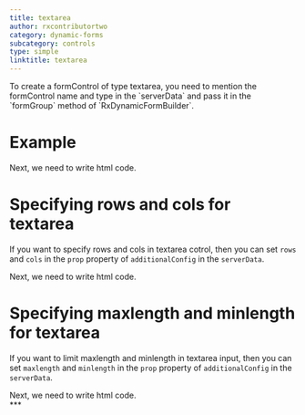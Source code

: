 ```yaml
---
title: textarea
author: rxcontributortwo
category: dynamic-forms
subcategory: controls
type: simple
linktitle: textarea
---
```


<div class="title-bar"><p>To create a formControl of type textarea, you need to mention the formControl name and type in the `serverData` and pass it in the `formGroup` method of `RxDynamicFormBuilder`.</p></div>

# Example

<div component="app-code" key="textarea-complete-component"></div> 
Next, we need to write html code.
<div component="app-code" key="textarea-complete-html"></div> 
<div component="app-example-runner" ref-component="app-textarea-complete"></div>

# Specifying rows and cols for textarea

If you want to specify rows and cols in textarea cotrol, then you can set `rows` and `cols` in the `prop` property of `additionalConfig` in the `serverData`.

<div component="app-code" key="textarea-size-component"></div>
Next, we need to write html code.
<div component="app-code" key="textarea-size-html"></div> 
<div component="app-example-runner" ref-component="app-textarea-size"></div>

# Specifying maxlength and minlength for textarea

If you want to limit maxlength and minlength in textarea input, then you can set `maxlength` and `minlength` in the `prop` property of `additionalConfig` in the `serverData`.

<div component="app-code" key="textarea-inputlength-component"></div>
Next, we need to write html code.
<div component="app-code" key="textarea-inputlength-html"></div> 
<div component="app-example-runner" ref-component="app-textarea-inputlength"></div>
***